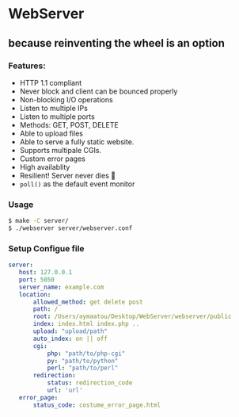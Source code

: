 # WebServer
## because reinventing the wheel is an option 
### Features:
- HTTP 1.1 compliant 
- Never block and client can be bounced properly
- Non-blocking I/O operations
- Listen to multiple IPs
- Listen to multiple ports
- Methods: GET, POST, DELETE
- Able to upload files
- Able to serve a fully static website.
- Supports multipale CGIs.
- Custom error pages
- High availablity
- Resilient! Server never dies :slightly_smiling_face:
- `poll()` as the default event monitor
### Usage
``` bash
$ make -C server/
$ ./webserver server/webserver.conf
```

### Setup Configue file
 ```yaml
 server:
	host: 127.0.0.1
	port: 5050
	server_name: example.com
	location:
		allowed_method: get delete post
		path: /
		root: /Users/aymaatou/Desktop/WebServer/webserver/public
		index: index.html index.php ..
		upload: "upload/path"
		auto_index: on || off
		cgi:
			php: "path/to/php-cgi"
			py: "path/to/python"
			perl: "path/to/perl"
		redirection:
			status: redirection_code
			url: 'url'
	error_page:
        status_code: costume_error_page.html
```
